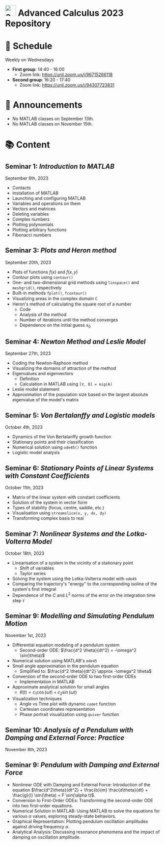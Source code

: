 # <img src="advanced_calculus_logo.png" alt="advance_calculus_logo" width="35" height="35"> Advanced Calculus 2023 Repository

# 📅 Schedule 

Weekly on Wednesdays
- **First group**: 14:40 - 16:00
    - Zoom link: https://unil.zoom.us/j/96715266118
- **Second group**: 16:20 - 17:40
    - Zoom link: https://unil.zoom.us/j/94307723831

# 📢 Announcements

* No MATLAB classes on September 13th.
* No MATLAB classes on November 15th.

# 📚 Content

## Seminar 1: _Introduction to MATLAB_

September 6th, 2023

- Contacts
- Installation of MATLAB
- Launching and configuring MATLAB
- Variables and operations on them
- Vectors and matrices
- Deleting variables
- Complex numbers
- Plotting polynomials
- Plotting arbitrary functions
- Fibonacci numbers

## Seminar 3: _Plots and Heron method_

September 20th, 2023

- Plots of functions $f(x)$ and $f(x, y)$
- Contour plots using `contour()`
- One- and two-dimensional grid methods using `linspace()` and `meshgrid()`, respectively
- Built-in methods `fplot()`, `fcontour()`
- Visualizing areas in the complex domain $\mathbb{C}$
- Heron's method of calculating the square root of a number
  - Code
  - Analysis of the method
  - Number of iterations until the method converges
  - Dependence on the initial guess $x_0$

## Seminar 4: _Newton Method and Leslie Model_

September 27th, 2023

- Coding the Newton-Raphson method
- Visualizing the domains of attraction of the method
- Eigenvalues and eigenvectors
    - Definition
    - Calculation in MATLAB using `[V, D] = eig(A)`
- Leslie model statement
- Approximation of the population size based on the largest absolute eigenvalue of the model's matrix

## Seminar 5: _Von Bertalanffy and Logistic models_

October 4th, 2023

- Dynamics of the Von Bertalanffy growth function
- Stationary points and their classification
- Numerical solution using `ode45()` function
- Logistic model analysis

## Seminar 6: _Stationary Points of Linear Systems with Constant Coefficients_

October 11th, 2023

- Matrix of the linear system with constant coefficients
- Solution of the system in vector form
- Types of stability (focus, centre, saddle, etc.)
- Visualisation using `streamslice(x, y, dx, dy)`
- Transforming complex basis to real

## Seminar 7: _Nonlinear Systems and the Lotka-Volterra Model_

October 18th, 2023

- Linearisation of a system in the vicinity of a stationary point
    - Shift of variables
    - Taylor series
- Solving the system using the Lotka-Volterra model with `ode45`
- Comparing the trajectory's "energy" to the corresponding isoline of the system's first integral
- Dependence of the $C$ and $L^2$ norms of the error on the integration time step $\tau$

## Seminar 9: _Modelling and Simulating Pendulum Motion_

November 1st, 2023

- Differential equation modeling of a pendulum system
  - Second-order ODE: $\frac{d^2 \theta}{dt^2} = -\omega^2 \sin(\theta)$
- Numerical solution using MATLAB's `ode45`
- Small angle approximation in the pendulum equation
  - Simplified to: $\frac{d^2 \theta}{dt^2} \approx -\omega^2 \theta$
- Conversion of the second-order ODE to two first-order ODEs
  - Implementation in MATLAB
- Approximate analytical solution for small angles
  - $\theta(t) = c_1 \cos(\omega t) + c_2 \sin(\omega t)$
- Visualization techniques
  - Angle vs Time plot with dynamic `comet` function
  - Cartesian coordinates representation
  - Phase portrait visualization using `quiver` function

## Seminar 10: _Analysis of a Pendulum with Damping and External Force: Practice_

November 8th, 2023

## Seminar 9: _Pendulum with Damping and External Force_

- Nonlinear ODE with Damping and External Force: Introduction of the equation $\frac{d^2\theta}{dt^2} + \frac{b}{m} \frac{d\theta}{dt} + \frac{g}{l} \sin(\theta) = F \sin(\alpha t)$.
- Conversion to First-Order ODEs: Transforming the second-order ODE into two first-order equations.
- Numerical Solution in MATLAB: Using MATLAB to solve the equations for various $\alpha$ values, exploring steady-state behaviors.
- Graphical Representation: Plotting pendulum oscillation amplitudes against driving frequency $\alpha$.
- Analytical Analysis: Discussing resonance phenomena and the impact of damping on oscillation amplitude.
